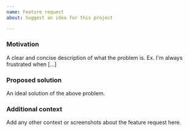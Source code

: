 ```yaml
---
name: Feature request
about: Suggest an idea for this project

---
```


### Motivation

A clear and concise description of what the problem is. Ex. I'm always frustrated when [...]

### Proposed solution

An ideal solution of the above problem.

### Additional context

Add any other context or screenshots about the feature request here.
